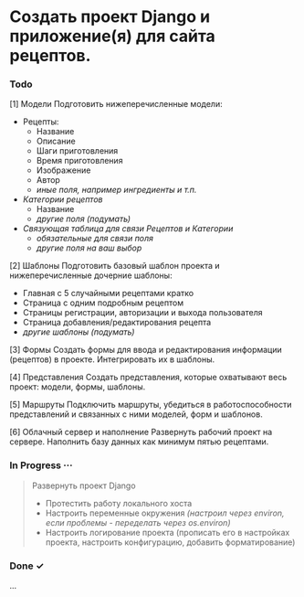 # Создать проект Django и приложение(я) для сайта рецептов.

### Todo

[1] Модели
Подготовить нижеперечисленные модели:
- Рецепты:
  - Название
  - Описание
  - Шаги приготовления
  - Время приготовления
  - Изображение
  - Автор
  - *иные поля, например ингредиенты и т.п.*
- *Категории рецептов*
  - Название
  - *другие поля (подумать)*
- *Связующая таблица для связи Рецептов и Категории*
  - *обязательные для связи поля*
  - *другие поля на ваш выбор*

[2] Шаблоны
Подготовить базовый шаблон проекта и нижеперечисленные дочерние шаблоны:
- Главная с 5 случайными рецептами кратко
- Страница с одним подробным рецептом
- Страницы регистрации, авторизации и выхода пользователя
- Страница добавления/редактирования рецепта
- *другие шаблоны (подумать)*

[3] Формы
Создать формы для ввода и редактирования информации (рецептов) в проекте. Интегрировать их в шаблоны.

[4] Представления
Создать представления, которые охватывают весь проект: модели, формы, шаблоны.

[5] Маршруты
Подключить маршруты, убедиться в работоспособности представлений и связанных с ними моделей, форм и шаблонов.

[6] Облачный сервер и наполнение
Развернуть рабочий проект на сервере. Наполнить базу данных как минимум пятью рецептами.

### In Progress ···

> Развернуть проект Django
   > * Протестить работу локального хоста
   > * Настроить переменные окружения _(настроил через environ, если проблемы - переделать через os.environ)_
   > * Настроить логирование проекта (прописать его в настройках проекта, настроить конфигурацию, добавить
       форматирование)

### Done ✓

...